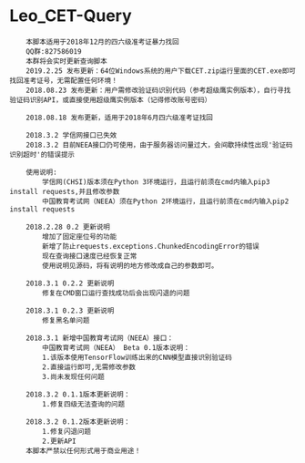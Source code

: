 # Leo_CET-Query
        本脚本适用于2018年12月的四六级准考证暴力找回
        QQ群:827586019  
        本群将会实时更新查询脚本
		2019.2.25 发布更新：64位Windows系统的用户下载CET.zip运行里面的CET.exe即可找回准考证号，无需配置任何环境！
		2018.08.23 发布更新：用户需修改验证码识别代码（参考超级鹰实例版本），自行寻找验证码识别API，或直接使用超级鹰实例版本（记得修改账号密码）
		
		2018.08.18 发布更新，适用于2018年6月四六级准考证找回
		
		2018.3.2 学信网接口已失效
		2018.3.2 目前NEEA接口仍可使用，由于服务器访问量过大，会间歇持续性出现'验证码识别超时'的错误提示
        
        使用说明:  
            学信网(CHSI)版本须在Python 3环境运行，且运行前须在cmd内输入pip3 install requests,并且修改参数
            中国教育考试网（NEEA）须在Python 2环境运行，且运行前须在cmd内输入pip2 install requests
        
        2018.2.28 0.2 更新说明
            增加了固定座位号的功能
            新增了防止requests.exceptions.ChunkedEncodingError的错误
            现在查询接口速度已经恢复正常
            使用说明见源码，将有说明的地方修改成自己的参数即可。
			
		2018.3.1 0.2.2 更新说明
            修复在CMD窗口运行查找成功后会出现闪退的问题
			
		2018.3.1 0.2.3 更新说明
            修复黑名单问题
            
        2018.3.1 新增中国教育考试网（NEEA）接口：
            中国教育考试网（NEEA） Beta 0.1版本说明：
            1.该版本使用TensorFlow训练出来的CNN模型直接识别验证码
            2.直接运行即可,无需修改参数
            3.尚未发现任何问题
        
		2018.3.2 0.1.1版本更新说明：
			1.修复四级无法查询的问题

		2018.3.2 0.1.2版本更新说明：
			1.修复闪退问题
			2.更新API
        本脚本严禁以任何形式用于商业用途！
